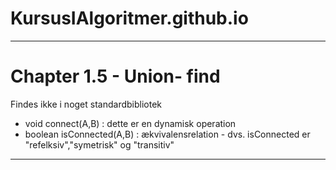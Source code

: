 # KursusIAlgoritmer.github.io

----

# Chapter 1.5 - Union- find

Findes ikke i noget standardbibliotek

- void connect(A,B)     : dette er en dynamisk operation
- boolean isConnected(A,B) : ækvivalensrelation - dvs. isConnected er "refelksiv","symetrisk" og "transitiv"




----
